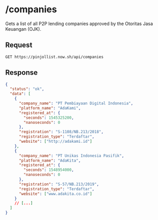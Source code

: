 # /companies

Gets a list of all P2P lending companies approved by the Otoritas Jasa Keuangan (OJK).

## Request

```
GET https://pinjollist.now.sh/api/companies
```

## Response

```json
{
  "status": "ok",
  "data": [
    {
      "company_name": "PT Pembiayaan Digital Indonesia",
      "platform_name": "AdaKami",
      "registered_at": {
        "seconds": 1545325200,
        "nanoseconds": 0
      },
      "registration": "S-1108/NB.213/2018",
      "registration_type": "Terdaftar",
      "website": ["http://adakami.id"]
    },
    {
      "company_name": "PT Unikas Indonesia Pasifik",
      "platform_name": "AdaKita",
      "registered_at": {
        "seconds": 1548954000,
        "nanoseconds": 0
      },
      "registration": "S-57/NB.213/2019",
      "registration_type": "Terdaftar",
      "website": ["www.adakita.co.id"]
    }
    // [...]
  ]
}
```

